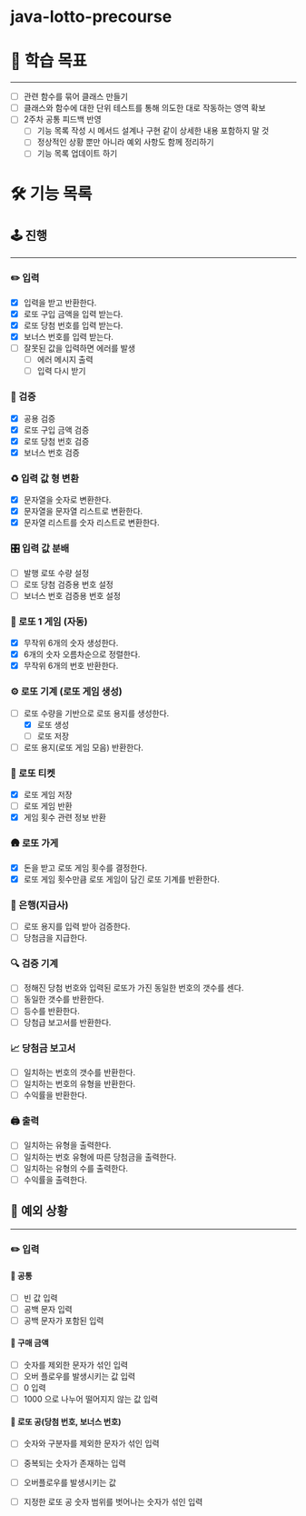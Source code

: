 # java-lotto-precourse

# 🏃 학습 목표

---
- [ ] 관련 함수를 묶어 클래스 만들기
- [ ] 클래스와 함수에 대한 단위 테스트를 통해 의도한 대로 작동하는 영역 확보
- [ ] 2주차 공통 피드백 반영
    - [ ] 기능 목록 작성 시 메서드 설계나 구현 같이 상세한 내용 포함하지 말 것
    - [ ] 정상적인 상황 뿐만 아니라 예외 사항도 함께 정리하기
    - [ ] 기능 목록 업데이트 하기

#  🛠️ 기능 목록

## 🕹️ 진행

---
### ✏️ 입력
- [x] 입력을 받고 반환한다.
- [x] 로또 구입 금액을 입력 받는다.
- [x] 로또 당첨 번호를 입력 받는다.
- [x] 보너스 번호를 입력 받는다.
- [ ] 잘못된 값을 입력하면 에러를 발생
    - [ ] 에러 메시지 출력
    - [ ] 입력 다시 받기

### 👀 검증
- [x] 공용 검증
- [x] 로또 구입 금액 검증
- [x] 로또 당첨 번호 검증
- [x] 보너스 번호 검증

### ♻️ 입력 값 형 변환
- [x] 문자열을 숫자로 변환한다.
- [x] 문자열을 문자열 리스트로 변환한다.
- [x] 문자열 리스트를 숫자 리스트로 변환한다.

### 🎛 입력 값 분배
- [ ] 발행 로또 수량 설정
- [ ] 로또 당첨 검증용 번호 설정
- [ ] 보너스 번호 검증용 번호 설정

### 🎉 로또 1 게임 (자동)
- [x] 무작위 6개의 숫자 생성한다.
- [x] 6개의 숫자 오름차순으로 정렬한다.
- [x] 무작위 6개의 번호 반환한다.

### ⚙️ 로또 기계 (로또 게임 생성)
- [ ] 로또 수량을 기반으로 로또 용지를 생성한다.
    - [x] 로또 생성
    - [ ] 로또 저장
- [ ] 로또 용지(로또 게임 모음) 반환한다.

### 🎫 로또 티켓
- [x] 로또 게임 저장
- [ ] 로또 게임 반환
- [x] 게임 횟수 관련 정보 반환

### 🛖 로또 가게
- [x] 돈을 받고 로또 게임 횟수를 결정한다.
- [x] 로또 게임 횟수만큼 로또 게임이 담긴 로또 기계를 반환한다.

### 🏦 은행(지급사)
- [ ] 로또 용지를 입력 받아 검증한다.
- [ ] 당첨금을 지급한다.

### 🔍 검증 기계
- [ ] 정해진 당첨 번호와 입력된 로또가 가진 동일한 번호의 갯수를 센다.
- [ ] 동일한 갯수를 반환한다.
- [ ] 등수를 반환한다.
- [ ] 당첨급 보고서를 반환한다.

### 📈 당첨금 보고서
- [ ] 일치하는 번호의 갯수를 반환한다.
- [ ] 일치하는 번호의 유형을 반환한다.
- [ ] 수익률을 반환한다.

### 🖨️ 출력
- [ ] 일치하는 유형을 출력한다.
- [ ] 일치하는 번호 유형에 따른 당첨금을 출력한다.
- [ ] 일치하는 유형의 수를 출력한다.
- [ ] 수익률을 출력한다.

## 🚧 예외 상황

---

### ✏️ 입력
#### 🧩 공통
- [ ] 빈 값 입력
- [ ] 공백 문자 입력
- [ ] 공백 문자가 포함된 입력

#### 🧩 구매 금액
- [ ] 숫자를 제외한 문자가 섞인 입력
- [ ] 오버 플로우를 발생시키는 값 입력
- [ ] 0 입력
- [ ] 1000 으로 나누어 떨어지지 않는 값 입력

#### 🧩 로또 공(당첨 번호, 보너스 번호)
- [ ] 숫자와 구분자를 제외한 문자가 섞인 입력
- [ ] 중복되는 숫자가 존재하는 입력
- [ ] 오버플로우를 발생시키는 값
- [ ] 지정한 로또 공 숫자 범위를 벗어나는 숫자가 섞인 입력

